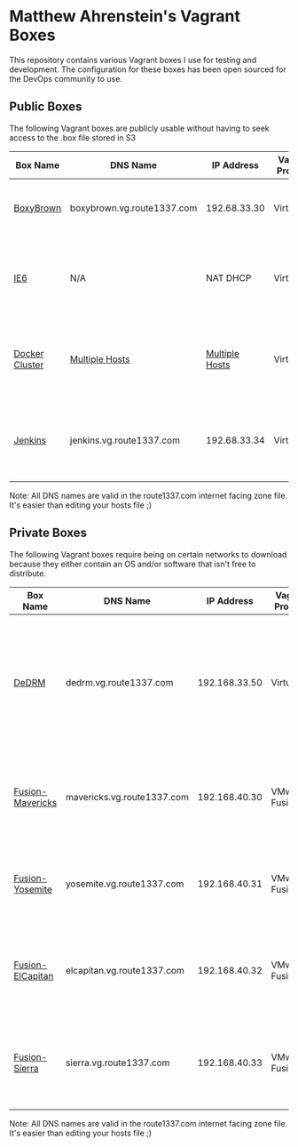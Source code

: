 Matthew Ahrenstein's Vagrant Boxes
==================================
This repository contains various Vagrant boxes I use for testing and development. The configuration for these boxes has been open sourced for the DevOps community to use. 

Public Boxes
------------
The following Vagrant boxes are publicly usable without having to seek access to the .box file stored in S3

| Box Name                                         | DNS Name                                         | IP Address                                       | Vagrant Provider   | Description                                                                          | Purpose                                                                   |
|------------------------------------------------- |--------------------------------------------------|--------------------------------------------------|--------------------|--------------------------------------------------------------------------------------|---------------------------------------------------------------------------|
| [BoxyBrown](documentation/boxybrown.md)          | boxybrown.vg.route1337.com                       | 192.68.33.30                                     | VirtualBox         | A general purpose Ubuntu 14.04 with some customizations                              | General quick linux testing of various things                             |
| [IE6](documentation/ie6.md)                      | N/A                                              | NAT DHCP                                         | VirtualBox         | Windows XP with GUI that has Internet Explorer 6 installed                           | Accessing admin UIs that require the legacy browser Internet Explorer 6   |
| [Docker Cluster](documentation/dockercluster.md) | [Multiple Hosts](documentation/dockercluster.md) | [Multiple Hosts](documentation/dockercluster.md) | VirtualBox         | 3 boxes that run Ubuntu 14.04. One Docker Registry, and 2 hosts                      | Development and testing of Docker containers and/or Docker services       |
| [Jenkins](documentation/jenkins.md)              | jenkins.vg.route1337.com                         | 192.68.33.34                                     | VirtualBox         | The latest Jenkins LTS running on Ubuntu 14.04 with nginx proxying it to port 80     | Testing Jenkins plugins and integrations                                  |

Note: All DNS names are valid in the route1337.com internet facing zone file. It's easier than editing your hosts file ;)

Private Boxes
------------
The following Vagrant boxes require being on certain networks to download because they either contain an OS and/or software that isn't free to distribute.

| Box Name                                                 | DNS Name                             | IP Address    | Vagrant Provider   | Description                                                                                           | Purpose                                                                               |
|----------------------------------------------------------|--------------------------------------|---------------|--------------------|-------------------------------------------------------------------------------------------------------|---------------------------------------------------------------------------------------|
| [DeDRM](documentation/dedrm.md)                          | dedrm.vg.route1337.com               | 192.168.33.50 | VirtualBox         | A Windows 8.1 box with GUI that contains tools for stripping DRM from iTunes videos and Kindle eBooks | Removing DRM from content so it can be viewed on more than one brand of products      |
| [Fusion-Mavericks](documentation/fusion-mavericks.md)    | mavericks.vg.route1337.com           | 192.168.40.30 | VMware Fusion      | A basic OS X Mavericks 10.9.5 installation with Ansible preinstalled                                  | Testing Chef/Ansible code against OS X Mavericks                                      |
| [Fusion-Yosemite](documentation/fusion-yosemite.md)      | yosemite.vg.route1337.com            | 192.168.40.31 | VMware Fusion      | A basic OS X Yosemite 10.10.5 installation with Ansible preinstalled                                  | Testing Chef/Ansible code against OS X Yosemite                                       |
| [Fusion-ElCapitan](documentation/fusion-elcapitan.md)    | elcapitan.vg.route1337.com           | 192.168.40.32 | VMware Fusion      | A basic OS X El Capitan 10.11.6 installation with Ansible preinstalled                                | Testing Chef/Ansible code against OS X El Capitan                                     |
| [Fusion-Sierra](documentation/fusion-sierra.md)          | sierra.vg.route1337.com              | 192.168.40.33 | VMware Fusion      | A basic macOS Sierra 10.12.0 installation with Ansible preinstalled                                   | Testing Chef/Ansible code against macOS Sierra                                        |

Note: All DNS names are valid in the route1337.com internet facing zone file. It's easier than editing your hosts file ;)

